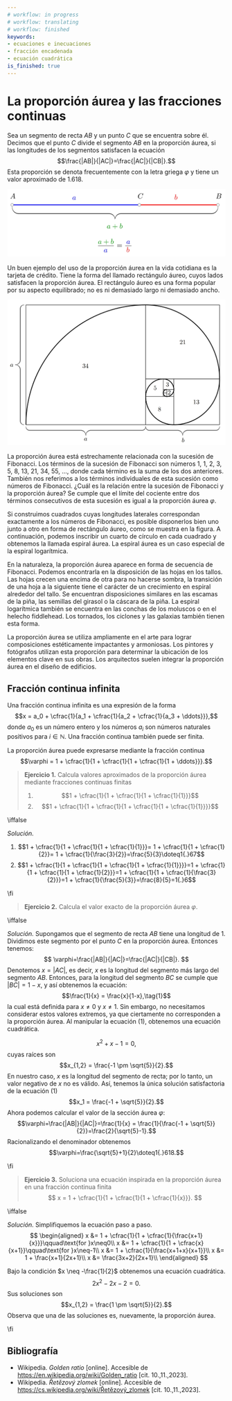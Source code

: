```yaml
---
# workflow: in progress
# workflow: translating
# workflow: finished
keywords:
- ecuaciones e inecuaciones
- fracción encadenada
- ecuación cuadrática
is_finished: true
---
```


# La proporción áurea y las fracciones continuas

Sea un segmento de recta $AB$ y un punto $C$ que se encuentra sobre él.
Decimos que el punto $C$ divide el segmento $AB$ en la proporción áurea, 
si las longitudes de los segmentos satisfacen la ecuación $$\frac{|AB|}{|AC|}=\frac{|AC|}{|CB|}.$$ 
Esta proporción se denota frecuentemente con la letra griega $\varphi$ 
y tiene un valor aproximado de $1{.}618$.

![Un segmento de línea dividido en la proporción de la sección áurea](00027_1.jpg)

Un buen ejemplo del uso de la proporción áurea en la vida cotidiana es la tarjeta de crédito. 
Tiene la forma del llamado rectángulo áureo, cuyos lados satisfacen la proporción áurea. 
El rectángulo áureo es una forma popular por su aspecto equilibrado; 
no es ni demasiado largo ni demasiado ancho.

![Rectángulo de oro y espiral de oro](00027_2.jpg)

La proporción áurea está estrechamente relacionada con la sucesión de Fibonacci. 
Los términos de la sucesión de Fibonacci son números
$1$, $1$, $2$, $3$, $5$, $8$, $13$, $21$, $34$, $55$, ..., donde cada término
es la suma de los dos anteriores.
También nos referimos a los términos individuales de esta sucesión como números de Fibonacci.
¿Cuál es la relación entre la sucesión de Fibonacci y la proporción áurea?
Se cumple que el límite del cociente entre dos términos consecutivos
de esta sucesión es igual a la proporción áurea $\varphi$.

Si construimos cuadrados cuyas longitudes laterales correspondan exactamente a los números de Fibonacci, 
es posible disponerlos bien uno junto a otro 
en forma de rectángulo áureo, como se muestra en la figura. 
A continuación, podemos inscribir un cuarto de círculo en cada cuadrado y obtenemos la llamada 
espiral áurea. La espiral áurea es un caso especial de la espiral logarítmica.

En la naturaleza, la proporción áurea aparece en forma de secuencia de Fibonacci. 
Podemos encontrarla en la disposición de las hojas en los tallos.
Las hojas crecen una encima de otra para no hacerse sombra, 
la transición de una hoja a la siguiente tiene el carácter 
de un crecimiento en espiral alrededor del tallo. 
Se encuentran disposiciones similares en las escamas de la piña, 
las semillas del girasol o la cáscara de la piña. 
La espiral logarítmica también se encuentra en las conchas de los moluscos o en el helecho fiddlehead. Los tornados, los ciclones y las galaxias también tienen esta forma.

La proporción áurea se utiliza ampliamente en el arte para lograr composiciones
estéticamente impactantes y armoniosas.
Los pintores y fotógrafos utilizan esta proporción
para determinar la ubicación de los elementos clave en sus obras.
Los arquitectos suelen integrar la proporción áurea en el diseño de edificios.

## Fracción continua infinita

Una fracción continua infinita es una expresión de la forma
$$x = a_0 + \cfrac{1}{a_1 + \cfrac{1}{a_2 + \cfrac{1}{a_3 + \ddots}}},$$
donde $a_0$ es un número entero y los números $a_i$ son números naturales positivos para $i \in \mathbb{N}$. Una fracción continua también puede ser finita.

La proporción áurea puede expresarse mediante la fracción continua
$$\varphi = 1 + \cfrac{1}{1 + \cfrac{1}{1 + \cfrac{1}{1 + \ddots}}}.$$

> **Ejercicio 1.**
> Calcula valores aproximados de la proporción áurea mediante fracciones continuas finitas
>
> 1. $$1 + \cfrac{1}{1 + \cfrac{1}{1 + \cfrac{1}{1}}}$$
> 2. $$1 + \cfrac{1}{1 + \cfrac{1}{1 + \cfrac{1}{1 + \cfrac{1}{1}}}}$$

\iffalse

*Solución.* 

1. $$1 + \cfrac{1}{1 + \cfrac{1}{1 + \cfrac{1}{1}}}= 1 + \cfrac{1}{1 + \cfrac{1}{2}}= 1 + \cfrac{1}{\frac{3}{2}}=\frac{5}{3}\doteq1{.}67$$
2. $$1 + \cfrac{1}{1 + \cfrac{1}{1 + \cfrac{1}{1 + \cfrac{1}{1}}}}=1 + \cfrac{1}{1 + \cfrac{1}{1 + \cfrac{1}{2}}}=1 + \cfrac{1}{1 + \cfrac{1}{\frac{3}{2}}}=1 + \cfrac{1}{\frac{5}{3}}=\frac{8}{5}=1{.}6$$

\fi

> **Ejercicio 2.**
> Calcula el valor exacto de la proporción áurea $\varphi$.

\iffalse

*Solución.* 
Supongamos que el segmento de recta $AB$ tiene una longitud de $1$.
Dividimos este segmento por el punto $C$ en la proporción áurea. Entonces tenemos:
$$
\varphi=\frac{|AB|}{|AC|}=\frac{|AC|}{|CB|}.
$$ 
Denotemos
$x = |AC|$, es decir, $x$ es la longitud del segmento más largo del segmento $AB$.
Entonces, para la longitud del segmento $BC$ se cumple que $|BC| = 1 - x$,
y así obtenemos la ecuación:
$$\frac{1}{x} = \frac{x}{1-x},\tag{1}$$
la cual está definida para $x \neq 0 \text{ y } x \neq 1$.
Sin embargo, no necesitamos considerar estos valores extremos,
ya que ciertamente no corresponden a la proporción áurea.
Al manipular la ecuación (1), obtenemos una ecuación cuadrática.

$$x^2 + x - 1 = 0,$$
cuyas raíces son
$$x_{1,2} = \frac{-1 \pm \sqrt{5}}{2}.$$
En nuestro caso, $x$ es la longitud del segmento de recta; por lo tanto, un valor negativo de $x$ no es válido. 
Así, tenemos la única solución satisfactoria de la ecuación (1)
$$x_1 = \frac{-1 + \sqrt{5}}{2}.$$
Ahora podemos calcular el valor de la sección áurea $\varphi$:
$$\varphi=\frac{|AB|}{|AC|}=\frac{1}{x} = \frac{1}{\frac{-1 + \sqrt{5}}{2}}=\frac{2}{\sqrt{5}-1}.$$
Racionalizando el denominador obtenemos
$$\varphi=\frac{\sqrt{5}+1}{2}\doteq1{.}618.$$

\fi

> **Ejercicio 3.**
> Soluciona una ecuación inspirada en la proporción áurea en una fracción continua finita
> $$ x = 1 + \cfrac{1}{1 + \cfrac{1}{1 + \cfrac{1}{x}}}. $$

\iffalse

*Solución.* Simplifiquemos la ecuación paso a paso.
$$
\begin{aligned}
x &= 1 + \cfrac{1}{1 + \cfrac{1}{\frac{x+1}{x}}}\qquad\text{for }x\neq0\\
x &= 1 + \cfrac{1}{1 + \cfrac{x}{x+1}}\qquad\text{for }x\neq-1\\
x &= 1 + \cfrac{1}{\frac{x+1+x}{x+1}}\\
x &= 1 + \frac{x+1}{2x+1}\\
x &= \frac{3x+2}{2x+1}\\
\end{aligned}
$$


Bajo la condición $x \neq -\frac{1}{2}$ obtenemos una ecuación cuadrática.
$$2x^2 - 2x - 2 = 0.$$
Sus soluciones son
$$x_{1,2} = \frac{1 \pm \sqrt{5}}{2}.$$
Observa que una de las soluciones es, nuevamente, la proporción áurea.

\fi

## Bibliografía

* Wikipedia. *Golden ratio* [online]. Accesible de https://en.wikipedia.org/wiki/Golden_ratio [cit. 10.\,11.\,2023].
* Wikipedia. *Řetězový zlomek* [online]. Accesible de https://cs.wikipedia.org/wiki/Řetězový_zlomek [cit. 10.\,11.\,2023].


